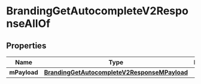 

# BrandingGetAutocompleteV2ResponseAllOf

## Properties

Name | Type | Description | Notes
------------ | ------------- | ------------- | -------------
**mPayload** | [**BrandingGetAutocompleteV2ResponseMPayload**](BrandingGetAutocompleteV2ResponseMPayload.md) |  | 




